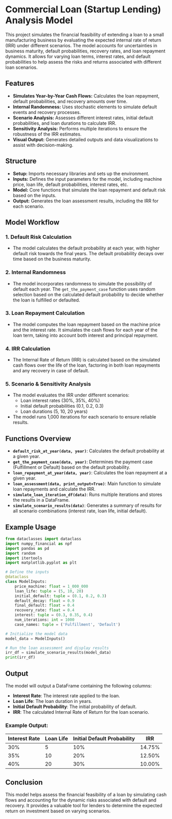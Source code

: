 # Commercial Loan (Startup Lending) Analysis Model

This project simulates the financial feasibility of extending a loan to a small manufacturing business by evaluating the expected internal rate of return (IRR) under different scenarios. The model accounts for uncertainties in business maturity, default probabilities, recovery rates, and loan repayment dynamics. It allows for varying loan terms, interest rates, and default probabilities to help assess the risks and returns associated with different loan scenarios.

## Features

- **Simulates Year-by-Year Cash Flows:** Calculates the loan repayment, default probabilities, and recovery amounts over time.
- **Internal Randomness:** Uses stochastic elements to simulate default events and recovery processes.
- **Scenario Analysis:** Assesses different interest rates, initial default probabilities, and loan durations to calculate IRR.
- **Sensitivity Analysis:** Performs multiple iterations to ensure the robustness of the IRR estimates.
- **Visual Output:** Generates detailed outputs and data visualizations to assist with decision-making.

## Structure
- **Setup:** Imports necessary libraries and sets up the environment.
- **Inputs:** Defines the input parameters for the model, including machine price, loan life, default probabilities, interest rates, etc.
- **Model:** Core functions that simulate the loan repayment and default risk based on the inputs.
- **Output:** Generates the loan assessment results, including the IRR for each scenario.

## Model Workflow

### 1. **Default Risk Calculation**
   - The model calculates the default probability at each year, with higher default risk towards the final years. The default probability decays over time based on the business maturity.
### 2. **Internal Randomness**
   - The model incorporates randomness to simulate the possibility of default each year. The `get_the_payment_case` function uses random selection based on the calculated default probability to decide whether the loan is fulfilled or defaulted.
### 3. **Loan Repayment Calculation**
   - The model computes the loan repayment based on the machine price and the interest rate. It simulates the cash flows for each year of the loan term, taking into account both interest and principal repayment.
### 4. **IRR Calculation**
   - The Internal Rate of Return (IRR) is calculated based on the simulated cash flows over the life of the loan, factoring in both loan repayments and any recovery in case of default.
### 5. **Scenario & Sensitivity Analysis**
   - The model evaluates the IRR under different scenarios:
        - Loan interest rates (30%, 35%, 40%)
        - Initial default probabilities (0.1, 0.2, 0.3)
        - Loan durations (5, 10, 20 years)
- The model runs 1,000 iterations for each scenario to ensure reliable results.

## Functions Overview

- **`default_risk_at_year(data, year)`**: Calculates the default probability at a given year.
- **`get_the_payment_case(data, year)`**: Determines the payment case (Fulfillment or Default) based on the default probability.
- **`loan_repayment_at_year(data, year)`**: Calculates the loan repayment at a given year.
- **`loan_assessment(data, print_output=True)`**: Main function to simulate loan repayments and calculate the IRR.
- **`simulate_loan_iteration_df(data)`**: Runs multiple iterations and stores the results in a DataFrame.
- **`simulate_scenario_results(data)`**: Generates a summary of results for all scenario combinations (interest rate, loan life, initial default).

## Example Usage

```python
from dataclasses import dataclass
import numpy_financial as npf
import pandas as pd
import random
import itertools
import matplotlib.pyplot as plt

# Define the inputs
@dataclass
class ModelInputs:
    price_machine: float = 1_000_000
    loan_life: tuple = (5, 10, 20)
    initial_default: tuple = (0.1, 0.2, 0.3)
    default_decay: float = 0.9
    final_default: float = 0.4
    recovery_rate: float = 0.4
    interest: tuple = (0.3, 0.35, 0.4)
    num_iterations: int = 1000
    case_names: tuple = ('Fulfillment', 'Default')

# Initialize the model data
model_data = ModelInputs()

# Run the loan assessment and display results
irr_df = simulate_scenario_results(model_data)
print(irr_df)
```
## Output

The model will output a DataFrame containing the following columns:

- **Interest Rate**: The interest rate applied to the loan.
- **Loan Life**: The loan duration in years.
- **Initial Default Probability**: The initial probability of default.
- **IRR**: The calculated Internal Rate of Return for the loan scenario.

### Example Output:

| Interest Rate | Loan Life | Initial Default Probability | IRR   |
| -------------- | --------- | --------------------------- | ----- |
| 30%            | 5         | 10%                         | 14.75%|
| 35%            | 10        | 20%                         | 12.50%|
| 40%            | 20        | 30%                         | 10.00%|

## Conclusion

This model helps assess the financial feasibility of a loan by simulating cash flows and accounting for the dynamic risks associated with default and recovery. It provides a valuable tool for lenders to determine the expected return on investment based on varying scenarios.


